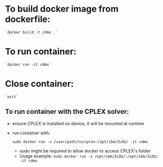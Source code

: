 # To build docker image from dockerfile:

    `docker build -t cdmo .`

# To run container:

    `docker run -it cdmo`

# Close container:

    `exit`

## To run container with the CPLEX solver:
- ensure CPLEX is installed on device, it will be mounted at runtime
- run container with:

    `sudo docker run -v /user/path/to/cplex:/opt/ibm/ILOG/ -it cdmo`
    
    - sudo might be required to allow docker to access CPLEX's folder
    - Usage example: `sudo docker run -v /opt/ibm/ILOG/:/opt/ibm/ILOG/ -it cdmo`

